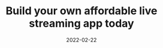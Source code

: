 ---
date: 2022-02-22
title: Build your own affordable live streaming app today
description: Reaching a larger audience that fits your budget has never been this easy. Affordable solution to start streaming and no more worry about overspending costs.
---